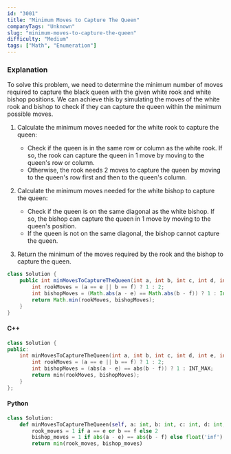 ```yaml
---
id: "3001"
title: "Minimum Moves to Capture The Queen"
companyTags: "Unknown"
slug: "minimum-moves-to-capture-the-queen"
difficulty: "Medium"
tags: ["Math", "Enumeration"]
---
```


### Explanation
To solve this problem, we need to determine the minimum number of moves required to capture the black queen with the given white rook and white bishop positions. We can achieve this by simulating the moves of the white rook and bishop to check if they can capture the queen within the minimum possible moves.

1. Calculate the minimum moves needed for the white rook to capture the queen:
   - Check if the queen is in the same row or column as the white rook. If so, the rook can capture the queen in 1 move by moving to the queen's row or column.
   - Otherwise, the rook needs 2 moves to capture the queen by moving to the queen's row first and then to the queen's column.

2. Calculate the minimum moves needed for the white bishop to capture the queen:
   - Check if the queen is on the same diagonal as the white bishop. If so, the bishop can capture the queen in 1 move by moving to the queen's position.
   - If the queen is not on the same diagonal, the bishop cannot capture the queen.

3. Return the minimum of the moves required by the rook and the bishop to capture the queen.

```java
class Solution {
    public int minMovesToCaptureTheQueen(int a, int b, int c, int d, int e, int f) {
        int rookMoves = (a == e || b == f) ? 1 : 2;
        int bishopMoves = (Math.abs(a - e) == Math.abs(b - f)) ? 1 : Integer.MAX_VALUE;
        return Math.min(rookMoves, bishopMoves);
    }
}
```

#### C++
```cpp
class Solution {
public:
    int minMovesToCaptureTheQueen(int a, int b, int c, int d, int e, int f) {
        int rookMoves = (a == e || b == f) ? 1 : 2;
        int bishopMoves = (abs(a - e) == abs(b - f)) ? 1 : INT_MAX;
        return min(rookMoves, bishopMoves);
    }
};
```

#### Python
```python
class Solution:
    def minMovesToCaptureTheQueen(self, a: int, b: int, c: int, d: int, e: int, f: int) -> int:
        rook_moves = 1 if a == e or b == f else 2
        bishop_moves = 1 if abs(a - e) == abs(b - f) else float('inf')
        return min(rook_moves, bishop_moves)
```
